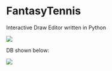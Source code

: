 # FantasyTennis
Interactive Draw Editor written in Python

![](https://raw.githubusercontent.com/nathanesau/FantasyTennis/master/screenshots/aug30.PNG)

DB shown below:

![](https://raw.githubusercontent.com/nathanesau/FantasyTennis/master/screenshots/backend.PNG)

